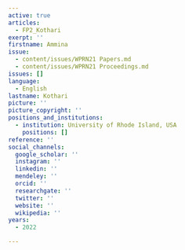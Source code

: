 ```yaml
---
active: true
articles:
  - FP2_Kothari
exerpt: ''
firstname: Ammina
issue:
  - content/issues/WPRN21 Papers.md
  - content/issues/WPRN21 Proceedings.md
issues: []
language:
  - English
lastname: Kothari
picture: ''
picture_copyright: ''
positions_and_institutions:
  - institution: University of Rhode Island, USA
    positions: []
reference: ''
social_channels:
  google_scholar: ''
  instagram: ''
  linkedin: ''
  mendeley: ''
  orcid: ''
  researchgate: ''
  twitter: ''
  website: ''
  wikipedia: ''
years:
  - 2022

---
```

